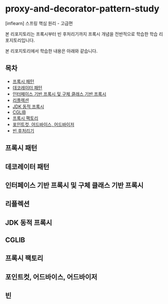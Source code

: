 # proxy-and-decorator-pattern-study
[inflearn] 스프링 핵심 원리 - 고급편

본 리포지토리는 프록시부터 빈 후처리기까지 프록시 개념을 전반적으로 학습한 학습 리포지토리입니다.

본 리포지토리에서 학습한 내용은 아래와 같습니다.

## 목차
- [프록시 패턴](#-프록시-패턴)
- [데코레이터 패턴](#-데코레이터-패턴)
- [인터페이스 기반 프록시 및 구체 클래스 기반 프록시](#-인터페이스-기반-프록시-및-구체-클래스-기반-프록시)
- [리플렉션](#-리플렉션)
- [JDK 동적 프록시](#-JDK-동적-프록시)
- [CGLIB](#-CGLIB)
- [프록시 팩토리](#-프록시-팩토리)
- [포인트컷, 어드바이스, 어드바이저](#-포인트컷,-어드바이스,-어드바이저)
- [빈 후처리기](#-빈-후처리기)

## 프록시 패턴

## 데코레이터 패턴

## 인터페이스 기반 프록시 및 구체 클래스 기반 프록시

## 리플렉션

## JDK 동적 프록시

## CGLIB

## 프록시 팩토리

## 포인트컷, 어드바이스, 어드바이저

## 빈 
